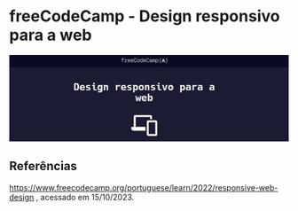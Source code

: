 # freeCodeCamp - Design responsivo para a web
![freecodecamp-logo](freecodecamp-web2-logo.jpg)


## Referências
https://www.freecodecamp.org/portuguese/learn/2022/responsive-web-design
, acessado em 15/10/2023.
